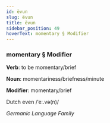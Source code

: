 ```yaml
---
id: ëvun
slug: ëvun
title: ëvun
sidebar_position: 49
hoverText: momentary § Modifier
---
```


### momentary § Modifier

**Verb**: to be momentary/brief

**Noun**: momentariness/briefness/minute

**Modifier**: momentary/brief

Dutch even /ˈeː.və(n)/

*Germanic Language Family*